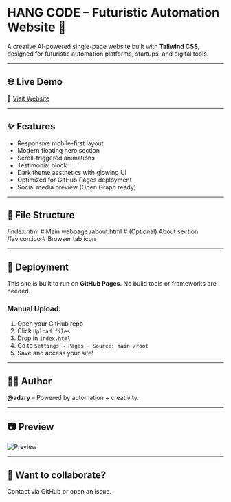 # HANG CODE – Futuristic Automation Website 🚀

A creative AI-powered single-page website built with **Tailwind CSS**, designed for futuristic automation platforms, startups, and digital tools.

---

## 🌐 Live Demo
🔗 [Visit Website](https://adzry.github.io/hangcode/)

---

## ✨ Features

- Responsive mobile-first layout
- Modern floating hero section
- Scroll-triggered animations
- Testimonial block
- Dark theme aesthetics with glowing UI
- Optimized for GitHub Pages deployment
- Social media preview (Open Graph ready)

---

## 📁 File Structure

/index.html # Main webpage
/about.html # (Optional) About section
/favicon.ico # Browser tab icon


---

## 🚀 Deployment

This site is built to run on **GitHub Pages**. No build tools or frameworks are needed.

### Manual Upload:
1. Open your GitHub repo
2. Click `Upload files`
3. Drop in `index.html`
4. Go to `Settings → Pages → Source: main /root`
5. Save and access your site!

---

## 👨‍💻 Author
**@adzry** – Powered by automation + creativity.

---

## 📷 Preview
![Preview](https://raw.githubusercontent.com/adzry/hangcode/main/og-thumbnail.jpg)

---

## 📩 Want to collaborate?
Contact via GitHub or open an issue.

